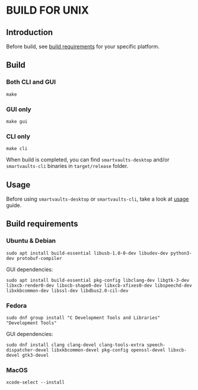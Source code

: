 # BUILD FOR UNIX

## Introduction

Before build, see [build requirements](#build-requirements) for your specific platform.

## Build

### Both CLI and GUI

```
make
```

### GUI only

```
make gui
```

### CLI only

```
make cli
```

When build is completed, you can find `smartvaults-desktop` and/or `smartvaults-cli` binaries in `target/release` folder.

## Usage

Before using `smartvaults-desktop` or `smartvaults-cli`, take a look at [usage](./usage/README.md) guide.

## Build requirements

### Ubuntu & Debian

```
sudo apt install build-essential libusb-1.0-0-dev libudev-dev python3-dev protobuf-compiler
```

GUI dependencies:

```
sudo apt install build-essential pkg-config libclang-dev libgtk-3-dev libxcb-render0-dev libxcb-shape0-dev libxcb-xfixes0-dev libspeechd-dev libxkbcommon-dev libssl-dev libdbus2.0-cil-dev
```

### Fedora

```
sudo dnf group install "C Development Tools and Libraries" "Development Tools"
```

GUI dependencies:

```
sudo dnf install clang clang-devel clang-tools-extra speech-dispatcher-devel libxkbcommon-devel pkg-config openssl-devel libxcb-devel gtk3-devel
```

### MacOS

```
xcode-select --install
```
